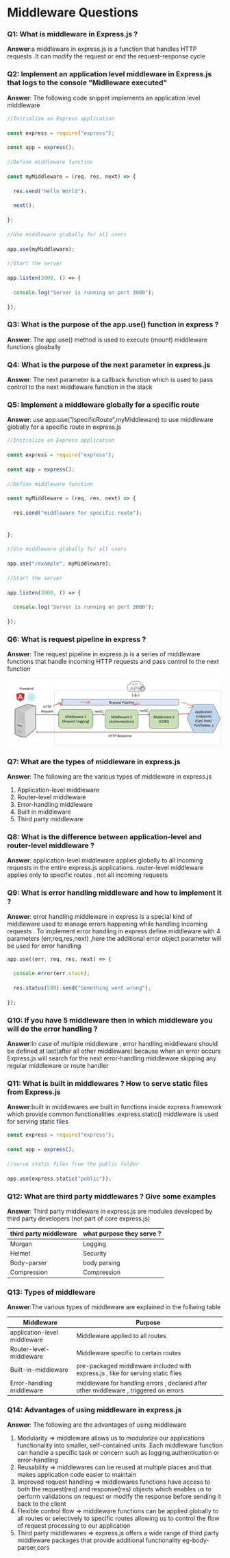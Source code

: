 # Middleware Questions

### Q1: What is middleware in Express.js ? 

**Answer**:a middleware in express.js is a function that handles HTTP requests .It can modify the request or end the request-response cycle

### Q2:  Implement an application level middleware in Express.js that logs to the console "Midlleware executed"

**Answer**: The following code snippet implements an application level middleware 

```javascript
//Initialize an Express application

const express = require("express");

const app = express();

//Define middleware function

const myMiddleware = (req, res, next) => {

  res.send("Hello World");

  next();

};

//Use middleware globally for all users

app.use(myMiddleware);

//Start the server

app.listen(3000, () => {

  console.log("Server is running on port 3000");

});
```

### Q3: What is the purpose of the app.use() function in express ? 

**Answer**: The app.use() method is used to execute (mount) middleware functions gloabally 

### Q4: What is the purpose of the next parameter in express.js 

**Answer**: The next parameter is a callback function which is used to pass control to the next middleware function in the stack 

### Q5: Implement a  middleware globally for a specific route 

**Answer**: use app.use(”/specificRoute”,myMiddleware) to use middleware globally for a specific route in express.js

```javascript
//Initialize an Express application

const express = require("express");

const app = express();

//Define middleware function

const myMiddleware = (req, res, next) => {

  res.send("middleware for specific route");

  
};

//Use middleware globally for all users

app.use("/example", myMiddleware);

//Start the server

app.listen(3000, () => {

  console.log("Server is running on port 3000");

});
```

### Q6: What is request pipeline in express ? 

**Answer**: The request pipeline in express.js is a series of middleware functions that handle incoming HTTP requests and pass control to the next function 

![request-pipeline](../assets/request-pipeline.png)

### Q7: What are the types of middleware in express.js 

**Answer**: The following are the various types of middleware in express.js

1. Application-level middleware
2. Router-level middleware
3. Error-handling middleware
4. Built in middleware
5. Third party middleware

### Q8: What is the difference between application-level and router-level middleware ? 

**Answer**: application-level middleware applies globally to all incoming requests in the entire express.js applications. router-level middleware applies only to specific routes , not all incoming requests

### Q9: What is error handling middleware and how to implement it ? 

**Answer**: error handling middleware in express is a special kind of middleware used to manage errors happening while handling incoming requests . To implement error handling in express define middleware with 4 parameters (err,req,res,next) ,here the additional error object parameter will be used for error handling 

```javascript
app.use((err, req, res, next) => {

  console.error(err.stack);

  res.status(500).send("Something went wrong");

});
```

### Q10: If you have 5 middleware then in which middleware you will do the error handling ? 

**Answer**:In case of multiple middleware , error handling middleware should be defined at last(after all other middleware) because when an error occurs Express.js will search for the next error-handling middleware skipping any regular middleware or route handler 

### Q11: What is built in middlewares  ? How to serve static files from Express.js 

**Answer**:built in middlewares are built in functions inside express framework which provide common functionalities .express.static() middleware is used for serving static files 

```javascript
const express = require("express");

const app = express();

//serve static files from the public folder

app.use(express.static("public"));
```

### Q12: What are third party middlewares ? Give some examples 

**Answer**: Third party middleware in express.js are modules developed by third party developers (not part of core express.js) 

| third party middleware | what purpose they serve ? |
| ---------------------- | ------------------------- |
| Morgan                 | Logging                   |
| Helmet                 | Security                  |
| Body-parser            | body parsing              |
| Compression            | Compression               |

### Q13: Types of middleware 

**Answer**:The various types of middleware are explained in the follwing table 

| Middleware                   | Purpose                                                      |
| ---------------------------- | ------------------------------------------------------------ |
| application-level middleware | Middleware applied to all routes                             |
| Router-level-middleware      | Middleware specific to certain routes                        |
| Built-in-middleware          | pre-packaged middleware included with express.js , like for serving static files |
| Error-handling middleware    | middleware for handling errors , declared after other middleware , triggered on errors |

 

### Q14: Advantages of using middleware in express.js 

**Answer**: The following are the advantages of using middleware 

1. Modularity ⇒ middleware allows us to modularize our applications functionality into smaller, self-contained units .Each middleware function can handle a specific task or concern such as logging,authentication or error-handling
2. Reusability ⇒ middlewares can be reused at multiple places and that makes application code easier to maintain
3. Improved request handling ⇒ middlewares functions have access to both the request(req) and response(res) objects which enables us to perform validations on request or modify the response before sending it back to the client
4. Flexible control flow ⇒ middleware functions can be applied globally to all routes or selectively to specific routes allowing us to control the flow of request processing to our application
5. Third party middlewares ⇒ express.js offers a wide range of third party middleware packages that provide additional functionality eg-body-parser,cors